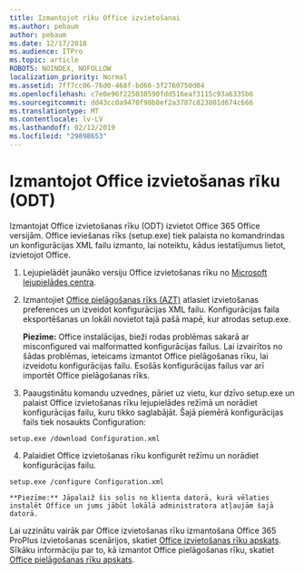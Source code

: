 ```yaml
---
title: Izmantojot rīku Office izvietošanai
ms.author: pebaum
author: pebaum
ms.date: 12/17/2018
ms.audience: ITPro
ms.topic: article
ROBOTS: NOINDEX, NOFOLLOW
localization_priority: Normal
ms.assetid: 7ff7cc06-76d0-468f-bd66-3f2760750d04
ms.openlocfilehash: c7e0e96f225030590fdd516eaf3115c93a6335b6
ms.sourcegitcommit: dd43cc0a9470f98b8ef2a3787c823801d674c666
ms.translationtype: MT
ms.contentlocale: lv-LV
ms.lasthandoff: 02/12/2019
ms.locfileid: "29898653"
---
```

# <a name="using-the-office-deployment-tool-odt"></a>Izmantojot Office izvietošanas rīku (ODT)

Izmantojat Office izvietošanas rīku (ODT) izvietot Office 365 Office versijām. Office ieviešanas rīks (setup.exe) tiek palaista no komandrindas un konfigurācijas XML failu izmanto, lai noteiktu, kādus iestatījumus lietot, izvietojot Office.
  
1. Lejupielādēt jaunāko versiju Office izvietošanas rīku no [Microsoft lejupielādes centra](http://go.microsoft.com/fwlink/p/?LinkID=626065).
    
2. Izmantojiet [Office pielāgošanas rīks (AZT)](https://config.office.com) atlasiet izvietošanas preferences un izveidot konfigurācijas XML failu. Konfigurācijas faila eksportēšanas un lokāli novietot tajā pašā mapē, kur atrodas setup.exe. 
    
    **Piezīme:** Office instalācijas, bieži rodas problēmas sakarā ar misconfigured vai malformatted konfigurācijas failus. Lai izvairītos no šādas problēmas, ieteicams izmantot Office pielāgošanas rīku, lai izveidotu konfigurācijas failu. Esošās konfigurācijas failus var arī importēt Office pielāgošanas rīks. 
    
3. Paaugstinātu komandu uzvednes, pāriet uz vietu, kur dzīvo setup.exe un palaist Office izvietošanas rīku lejupielādes režīmā un norādiet konfigurācijas failu, kuru tikko saglabājāt. Šajā piemērā konfigurācijas fails tiek nosaukts Configuration:
    
  ```
  setup.exe /download Configuration.xml  
  ```

4. Palaidiet Office izvietošanas rīku konfigurēt režīmu un norādiet konfigurācijas failu.
    
  ```
  setup.exe /configure Configuration.xml
  ```

    **Piezīme:** Jāpalaiž šis solis no klienta datorā, kurā vēlaties instalēt Office un jums jābūt lokālā administratora atļaujām šajā datorā. 
    
Lai uzzinātu vairāk par Office izvietošanas rīku izmantošana Office 365 ProPlus izvietošanas scenārijos, skatiet [Office izvietošanas rīku apskats](https://docs.microsoft.com/deployoffice/overview-of-the-office-2016-deployment-tool). Sīkāku informāciju par to, kā izmantot Office pielāgošanas rīku, skatiet [Office pielāgošanas rīku apskats](https://docs.microsoft.com/DeployOffice/overview-of-the-office-customization-tool-for-click-to-run).
  

